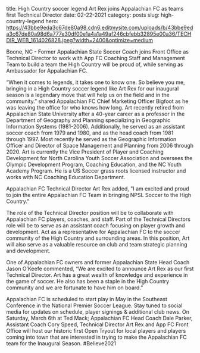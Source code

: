 title: High Country soccer legend Art Rex joins Appalachian FC as teams first Technical Director
date: 02-22-2021
category: posts
slug: high-country-legend
hero: https://43bbe9eda3c67de80a98.cdn6.editmysite.com/uploads/b/43bbe9eda3c67de80a98d6a777e30df00e1a4a1a49af246cbfebb32895e00a36/TECHDIR_WEB_1614026828.jpeg?width=2400&optimize=medium


Boone, NC - Former Appalachian State Soccer Coach joins Front Office as Technical
Director to work with App FC Coaching Staff and Management Team to build a team the
High Country will be proud of, while serving as Ambassador for Appalachian FC.

“When it comes to legends, it takes one to know one. So believe you me, bringing in a
High Country soccer legend like Art Rex for our inaugural season is a legendary move
that will help us on the field and in the community.” shared Appalachian FC Chief
Marketing Officer Bigfoot as he was leaving the office for who knows how long.
Art recently retired from Appalachian State University after a 40-year career as a
professor in the Department of Geography and Planning specializing in Geographic
Information Systems (1981-2006). Additionally, he served as an assistant soccer coach
from 1979 and 1980, and as the head coach from 1981 through 1997. Most recently he
served as the Geographic Information Officer and Director of Space Management and
Planning from 2006 through 2020. Art is currently the Vice President of Player and
Coaching Development for North Carolina Youth Soccer Association and oversees the
Olympic Development Program, Coaching Education, and the NC Youth Academy
Program. He is a US Soccer grass roots licensed instructor and works with NC
Coaching Education Department.

Appalachian FC Technical Director Art Rex added, "I am excited and proud to join the
entire Appalachian FC Team in bringing NPSL Soccer to the High Country."

The role of the Technical Director position will be to collaborate with Appalachian FC
players, coaches, and staff. Part of the Technical Directors role will be to serve as an
assistant coach focusing on player growth and development. Act as a representative for
Appalachian FC to the soccer community of the High Country and surrounding areas. In
this position, Art will also serve as a valuable resource on club and team strategic
planning and development.

One of Appalachian FC owners and former Appalachian State Head Coach Jason
O’Keefe commented, “We are excited to announce Art Rex as our first Technical
Director. Art has a great wealth of knowledge and experience in the game of soccer. He
also has been a staple in the High Country community and we are fortunate to have him
on board.”

Appalachian FC is scheduled to start play in May in the Southeast Conference in the
National Premier Soccer League. Stay tuned to social media for updates on schedule,
player signings & additional club news. On Saturday, March 6th at Ted Mack;
Appalachian FC Head Coach Dale Parker, Assistant Coach Cory Speed, Technical
Director Art Rex and App FC Front Office will host our historic first Open Tryout for local players and players coming into town that are interested in trying to make the
Appalachian FC team for the Inaugural Season. #Believe2021
